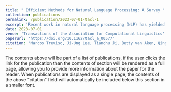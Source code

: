 ```yaml
---
title: " Efficient Methods for Natural Language Processing: A Survey "
collection: publications
permalink: /publication/2023-07-01-tacl-1
excerpt: 'Recent work in natural language processing (NLP) has yielded appealing results from scaling model parameters and training data; however, using only scale to improve performance means that resource consumption also grows. Such resources include data, time, storage, or energy, all of which are naturally limited and unevenly distributed. This motivates research into efficient methods that require fewer resources to achieve similar results. This survey synthesizes and relates current methods and findings in efficient NLP. We aim to provide both guidance for conducting NLP under limited resources, and point towards promising research directions for developing more efficient methods.'
date: 2023-07-01
venue: 'Transactions of the Association for Computational Linguistics'
paperurl: 'https://doi.org/10.1162/tacl_a_00577'
citation: 'Marcos Treviso, Ji-Ung Lee, Tianchu Ji, Betty van Aken, Qingqing Cao, Manuel R. Ciosici, Michael Hassid, Kenneth Heafield, Sara Hooker, Colin Raffel, Pedro H. Martins, André F. T. Martins, Jessica Zosa Forde, Peter Milder, Edwin Simpson, Noam Slonim, Jesse Dodge, Emma Strubell, Niranjan Balasubramanian, Leon Derczynski, Iryna Gurevych, Roy Schwartz; Efficient Methods for Natural Language Processing: A Survey. Transactions of the Association for Computational Linguistics 2023; 11 826–860. doi: https://doi.org/10.1162/tacl_a_00577'
---
```


The contents above will be part of a list of publications, if the user clicks the link for the publication than the contents of section will be rendered as a full page, allowing you to provide more information about the paper for the reader. When publications are displayed as a single page, the contents of the above "citation" field will automatically be included below this section in a smaller font.
